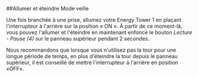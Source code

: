 ##Allumer et éteindre Mode veille

Une fois branchée à une prise, allumez votre Energy Tower 1 en plaçant l'interrupteur à l'arrière sur la position « ON ». À partir de ce moment-là, vous pouvez l'allumer et l'éteindre en maintenant enfoncé le bouton *Lecture - Pause (4)* sur le panneau supérieur pendant 2 secondes.

Nous recommandons que lorsque vous n'utilisez pas la tour pour une longue période de temps, en plus d'éteindre la tour depuis le panneau supérieur, il est conseillé de mettre l'interrupteur à l'arrière en position «OFF».
